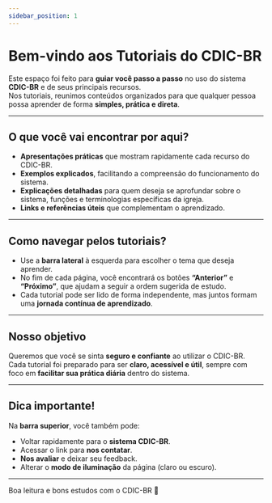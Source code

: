 ```yaml
---
sidebar_position: 1
---
```


# Bem-vindo aos Tutoriais do CDIC-BR

Este espaço foi feito para **guiar você passo a passo** no uso do sistema **CDIC-BR** e de seus principais recursos.  
Nos tutoriais, reunimos conteúdos organizados para que qualquer pessoa possa aprender de forma **simples, prática e direta**.  

---

## O que você vai encontrar por aqui?

- **Apresentações práticas** que mostram rapidamente cada recurso do CDIC-BR.  
- **Exemplos explicados**, facilitando a compreensão do funcionamento do sistema.  
- **Explicações detalhadas** para quem deseja se aprofundar sobre o sistema, funções e terminologias específicas da igreja.  
- **Links e referências úteis** que complementam o aprendizado.  

---

## Como navegar pelos tutoriais?

- Use a **barra lateral** à esquerda para escolher o tema que deseja aprender.  
- No fim de cada página, você encontrará os botões **“Anterior”** e **“Próximo”**, que ajudam a seguir a ordem sugerida de estudo.  
- Cada tutorial pode ser lido de forma independente, mas juntos formam uma **jornada contínua de aprendizado**.  

---

## Nosso objetivo

Queremos que você se sinta **seguro e confiante** ao utilizar o CDIC-BR.  
Cada tutorial foi preparado para ser **claro, acessível e útil**, sempre com foco em **facilitar sua prática diária** dentro do sistema.  

---

## Dica importante!  

Na **barra superior**, você também pode:  
- Voltar rapidamente para o **sistema CDIC-BR**.  
- Acessar o link para **nos contatar**.  
- **Nos avaliar** e deixar seu feedback.  
- Alterar o **modo de iluminação** da página (claro ou escuro).  

---

Boa leitura e bons estudos com o CDIC-BR 🚀